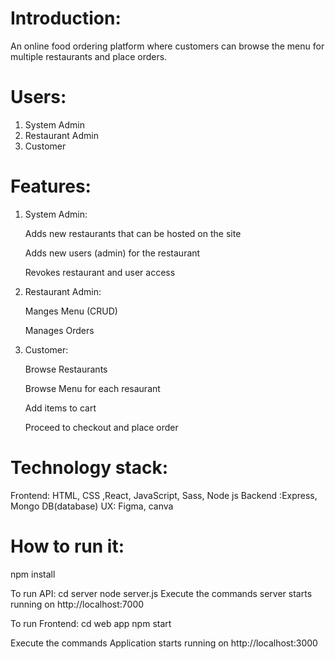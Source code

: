 # Introduction: 
An online food ordering platform where customers can browse the menu for multiple restaurants and place orders. 

# Users: 
1. System Admin 
2. Restaurant Admin 
3. Customer

# Features: 

1. System Admin: 

    Adds new restaurants that can be hosted on the site
    
    Adds new users (admin) for the restaurant
    
    Revokes restaurant and user access 

2. Restaurant Admin: 

    Manges Menu (CRUD)
    
    Manages Orders 

3. Customer:

    Browse Restaurants
    
    Browse Menu for each resaurant
    
    Add items to cart
    
    Proceed to checkout and place order

# Technology stack: 
Frontend: HTML, CSS ,React, JavaScript, Sass, Node js 
Backend :Express, Mongo DB(database) UX: Figma, canva


# How to run it:

npm install

To run API: cd server node server.js Execute the commands server starts running on http://localhost:7000

To run Frontend: cd web app npm start

Execute the commands Application starts running on http://localhost:3000

